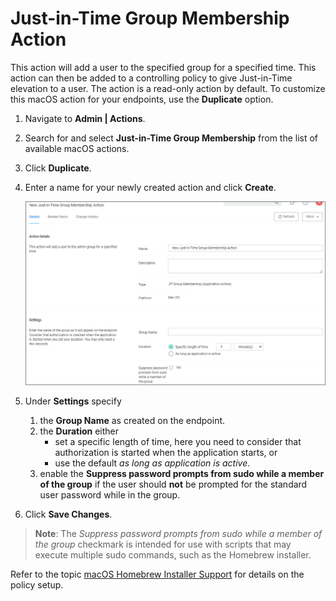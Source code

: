[title]: # (JIT Group Membership)
[tags]: # (action,macOS)
[priority]: # (3)
# Just-in-Time Group Membership Action

This action will add a user to the specified group for a specified time. This action can then be added to a controlling policy to give Just-in-Time elevation to a user. The action is a read-only action by default. To customize this macOS action for your endpoints, use the __Duplicate__ option.

1. Navigate to __Admin | Actions__.
1. Search for and select __Just-in-Time Group Membership__ from the list of available macOS actions.
1. Click __Duplicate__.
1. Enter a name for your newly created action and click __Create__.

   ![jit](images/jit-gm.png "Just-in-Time Group Membership action")
1. Under __Settings__ specify
   1. the __Group Name__ as created on the endpoint.
   1. the __Duration__ either
      * set a specific length of time, here you need to consider that authorization is started when the application starts, or
      * use the default _as long as application is active_.
   1. enable the __Suppress password prompts from sudo while a member of the group__ if the user should __not__ be prompted for the standard user password while in the group.
1. Click __Save Changes__.

>**Note**: The _Suppress password prompts from sudo while a member of the group_ checkmark is intended for use with scripts that may execute multiple sudo commands, such as the Homebrew installer.

Refer to the topic [macOS Homebrew Installer Support](../../../computer-groups/macOS/examples/homebrew.md) for details on the policy setup.

